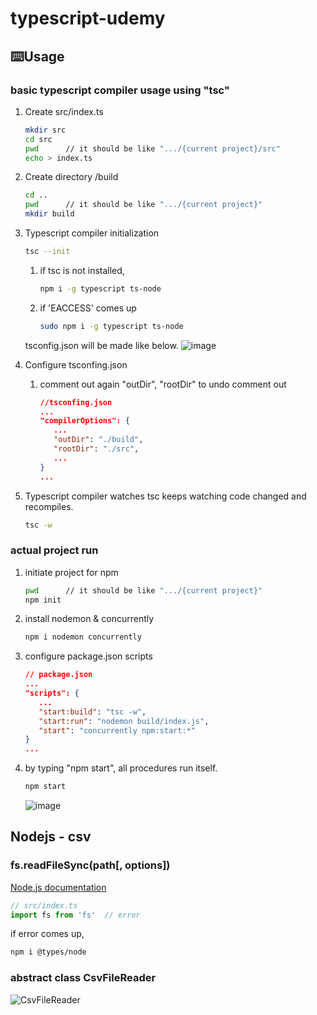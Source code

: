 # typescript-udemy

## ⌨️Usage 

### basic typescript compiler usage using "tsc"

1. Create src/index.ts
   ```bash
   mkdir src
   cd src
   pwd      // it should be like ".../{current project}/src"
   echo > index.ts
   ```
2. Create directory /build
   ```bash
   cd ..
   pwd      // it should be like ".../{current project}"
   mkdir build
   ```
3. Typescript compiler initialization
   ```bash
   tsc --init
   ```
   
   1. if tsc is not installed, 
      ```bash
      npm i -g typescript ts-node
      ```   

   2. if 'EACCESS' comes up
      ```bash
      sudo npm i -g typescript ts-node
      ```

   tsconfig.json will be made like below.
   ![image](https://user-images.githubusercontent.com/44011462/104399707-9055e080-5594-11eb-8afa-3b48060240c4.png)


4. Configure tsconfing.json
   1. comment out again "outDir", "rootDir" to undo comment out
      ```json
      //tsconfing.json
      ...
      "compilerOptions": {
         ...
         "outDir": "./build",
         "rootDir": "./src",
         ...
      }
      ...
      ```
5. Typescript compiler watches
   tsc keeps watching code changed and recompiles.
      ```bash
      tsc -w
      ```

### actual project run

1. initiate project for npm
   ```bash
   pwd      // it should be like ".../{current project}"
   npm init
   ```
2. install nodemon & concurrently
   ```bash
   npm i nodemon concurrently
   ```
3. configure package.json scripts
   ```json
   // package.json
   ...
   "scripts": {
      ...
      "start:build": "tsc -w",
      "start:run": "nodemon build/index.js",
      "start": "concurrently npm:start:*"
   }
   ...
   ```
4. by typing "npm start", all procedures run itself.
   ```bash
   npm start
   ```
   ![image](https://user-images.githubusercontent.com/44011462/104399974-1d009e80-5595-11eb-88b4-317ecba91804.png)


## Nodejs - csv

### fs.readFileSync(path[, options])
[Node.js documentation](#https://nodejs.org/api/fs.html#fs_fs_readfilesync_path_options)

```ts
// src/index.ts
import fs from 'fs'  // error
```
if error comes up, 
```bash
npm i @types/node 
```

### abstract class CsvFileReader

![CsvFileReader](https://user-images.githubusercontent.com/44011462/104423920-0886cb00-55c2-11eb-92fc-adfdbf069534.png)
